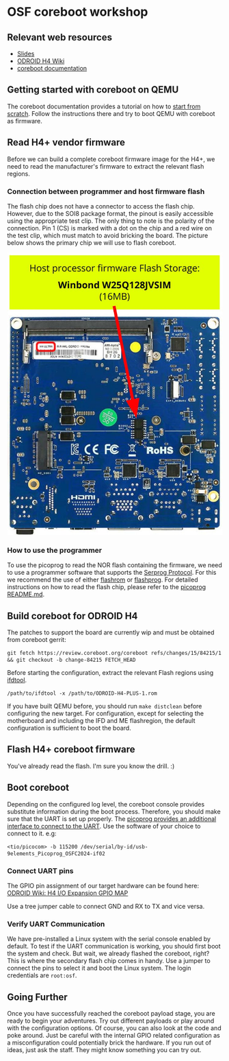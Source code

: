 # OSF coreboot workshop

## Relevant web resources

- [Slides](https://docs.google.com/presentation/d/1QNJYRkoYZDvO7Ew9f9q_78DF1Lv541H7GET_inFBJuw/edit#slide=id.g28507ff9567_0_6)
- [ODROID H4 Wiki](https://wiki.odroid.com/odroid-h4/start)
- [coreboot documentation](https://doc.coreboot.org/)

## Getting started with coreboot on QEMU

The coreboot documentation provides a tutorial on how to [start from scratch](https://doc.coreboot.org/tutorial/part1.html#tutorial-part-1-starting-from-scratch).
Follow the instructions there and try to boot QEMU with coreboot as firmware.

## Read H4+ vendor firmware

Before we can build a complete coreboot firmware image for the H4+, we need to read the manufacturer's firmware to extract the relevant flash regions.

### Connection between programmer and host firmware flash

The flash chip does not have a connector to access the flash chip. However, due to the SOI8 package
format, the pinout is easily accessible using the appropriate test clip. The only thing to note is
the polarity of the connection. Pin 1 (CS) is marked with a dot on the chip and a red wire on the
test clip, which must match to avoid bricking the board. The picture below shows the primary chip
we will use to flash coreboot.

![](/images/odroid-h4-ultra-flash-1.jpg)

### How to use the programmer

To use the picoprog to read the NOR flash containing the firmware, we need to use a programmer
software that supports the [Serprog Protocol](https://www.flashrom.org/supported_hw/supported_prog/serprog/overview.html).
For this we recommend the use of either [flashrom](https://www.flashrom.org/) or [flashprog](https://flashprog.org/wiki/Flashprog).
For detailed instructions on how to read the flash chip, please refer to the [picoprog README.md](https://github.com/9elements/picoprog?tab=readme-ov-file#usage).

## Build coreboot for ODROID H4

The patches to support the board are currently wip and must be obtained from coreboot gerrit:
```
git fetch https://review.coreboot.org/coreboot refs/changes/15/84215/1 && git checkout -b change-84215 FETCH_HEAD
```

Before starting the configuration, extract the relevant Flash regions using [ifdtool](https://doc.coreboot.org/util/ifdtool/binary_extraction.html).

```
/path/to/ifdtool -x /path/to/ODROID-H4-PLUS-1.rom
```

If you have built QEMU before, you should run `make distclean` before configuring the new target.
For configuration, except for selecting the motherboard and including the IFD and ME flashregion,
the default configuration is sufficient to boot the board.

## Flash H4+ coreboot firmware

You've already read the flash. I'm sure you know the drill. :)

## Boot coreboot

Depending on the configured log level, the coreboot console provides substitute information during
the boot process. Therefore, you should make sure that the UART is set up properly.
The [picoprog provides an additional interface to connect to the UART](https://github.com/9elements/picoprog?tab=readme-ov-file#uart-communication).
Use the software of your choice to connect to it. e.g:
```
<tio/picocom> -b 115200 /dev/serial/by-id/usb-9elements_Picoprog_OSFC2024-if02
```

### Connect UART pins

The GPIO pin assignment of our target hardware can be found here:
[ODROID Wiki: H4 I/O Expansion GPIO MAP](https://wiki.odroid.com/odroid-h4/hardware/io_expansion_gpio)

Use a tree jumper cable to connect GND and RX to TX and vice versa.

### Verify UART Communication

We have pre-installed a Linux system with the serial console enabled by default. To test if the
UART communication is working, you should first boot the system and check. But wait, we already
flashed the coreboot, right? This is where the secondary flash chip comes in handy. Use a jumper
to connect the pins to select it and boot the Linux system. The login credentials are `root:osf`.

## Going Further

Once you have successfully reached the coreboot payload stage, you are ready to begin your
adventures. Try out different payloads or play around with the configuration options. Of course, you
can also look at the code and poke around. Just be careful with the internal GPIO related
configuration as a misconfiguration could potentially brick the hardware. If you run out of ideas,
just ask the staff. They might know something you can try out.

